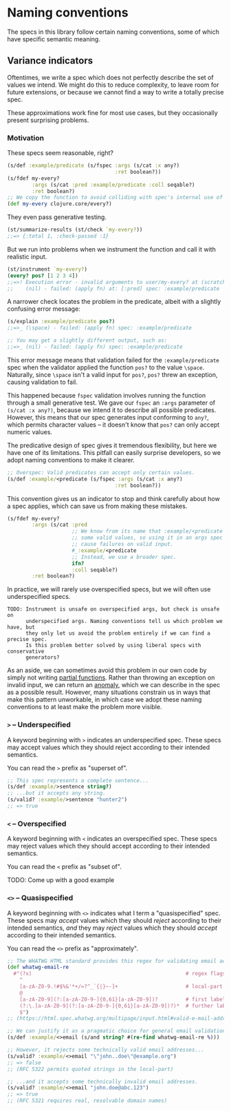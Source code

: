 # Naming conventions

The specs in this library follow certain naming conventions, some of which have specific semantic meaning.

## Variance indicators

Oftentimes, we write a spec which does not perfectly describe the set of values we intend. We might do this to reduce complexity, to leave room for future extensions, or because we cannot find a way to write a totally precise spec.

These approximations work fine for most use cases, but they occasionally present surprising problems.

### Motivation

These specs seem reasonable, right?
```clojure
(s/def :example/predicate (s/fspec :args (s/cat :x any?)
                                   :ret boolean?))
(s/fdef my-every?
        :args (s/cat :pred :example/predicate :coll seqable?)
        :ret boolean?)
;; We copy the function to avoid colliding with spec's internal use of it later.
(def my-every clojure.core/every?)
```

They even pass generative testing.
```clojure
(st/summarize-results (st/check `my-every?))
;;=> {:total 1, :check-passed :1}
```

But we run into problems when we instrument the function and call it with realistic input.
```clojure
(st/instrument `my-every?)
(every? pos? [1 2 3 4])
;;=>! Execution error - invalid arguments to user/my-every? at (scratch.clj:2).
;;    (nil) - failed: (apply fn) at: [:pred] spec: :example/predicate
```

A narrower check locates the problem in the predicate, albeit with a slightly confusing error message:
```clojure
(s/explain :example/predicate pos?)
;;=>_ (\space) - failed: (apply fn) spec: :example/predicate

;; You may get a slightly different output, such as:
;;=>_ (nil) - failed: (apply fn) spec: :example/predicate
```

This error message means that validation failed for the `:example/predicate` spec when the validator applied the function `pos?` to the value `\space`. Naturally, since `\space` isn't a valid input for `pos?`, `pos?` threw an exception, causing validation to fail.

This happened because `fspec` validation involves running the function through a small generative test. We gave our `fspec` an `:args` parameter of `(s/cat :x any?)`, because we intend it to describe all possible predicates. However, this means that our spec generates input conforming to `any?`, which permits character values – it doesn't know that `pos?` can only accept numeric values.

The predicative design of spec gives it tremendous flexibility, but here we have one of its limitations. This pitfall can easily surprise developers, so we adopt naming conventions to make it clearer.
```clojure
;; Overspec: Valid predicates can accept only certain values.
(s/def :example/<predicate (s/fspec :args (s/cat :x any?)
                                   :ret boolean?))
```

This convention gives us an indicator to stop and think carefully about how a spec applies, which can save us from making these mistakes.
```clojure
(s/fdef my-every?
        :args (s/cat :pred
                     ;; We know from its name that :example/<predicate rejects
                     ;; some valid values, so using it in an args spec can
                     ;; cause failures on valid input.
                     #_:example/<predicate
                     ;; Instead, we use a broader spec.
                     ifn?
                     :coll seqable?)
        :ret boolean?)
```

In practice, we will rarely use overspecified specs, but we will often use underspecified specs.

```text
TODO: Instrument is unsafe on overspecified args, but check is unsafe on
      underspecified args. Naming conventions tell us which problem we have, but
      they only let us avoid the problem entirely if we can find a precise spec.
      Is this problem better solved by using liberal specs with conservative
      generators?
```

As an aside, we can sometimes avoid this problem in our own code by simply not writing [partial functions](https://mathworld.wolfram.com/PartialFunction.html). Rather than throwing an exception on invalid input, we can return an [anomaly](https://github.com/cognitect-labs/anomalies), which we can describe in the spec as a possible result. However, many situations constrain us in ways that make this pattern unworkable, in which case we adopt these naming conventions to at least make the problem more visible.

### `>` – <span id=underspecified>Underspecified</a>

A keyword beginning with `>` indicates an underspecified spec. These specs may accept values which they should reject according to their intended semantics.

You can read the `>` prefix as "superset of".

```clojure
;; This spec represents a complete sentence...
(s/def :example/>sentence string?)
;; ...but it accepts any string.
(s/valid? :example/>sentence "hunter2")
;; => true
```

### `<` – Overspecified

A keyword beginning with `<` indicates an overspecified spec. These specs may reject values which they should accept according to their intended semantics.

You can read the `<` prefix as "subset of".

TODO: Come up with a good example

### `<>` – Quasispecified

A keyword beginning with `<>` indicates what I term a "quasispecified" spec. These specs may _accept_ values which they should _reject_ according to their intended semantics, _and_ they may _reject_ values which they should _accept_ according to their intended semantics.

You can read the `<>` prefix as "approximately".

```clojure
;; The WHATWG HTML standard provides this regex for validating email addresses:
(def whatwg-email-re
  #"(?x)                                                  # regex flags
    ^
    [a-zA-Z0-9.!#$%&'*+/=?^_`{|}~-]+                      # local-part
    @
    [a-zA-Z0-9](?:[a-zA-Z0-9-]{0,61}[a-zA-Z0-9])?         # first label
    (?:\.[a-zA-Z0-9](?:[a-zA-Z0-9-]{0,61}[a-zA-Z0-9])?)*  # further labels
    $")
;; (https://html.spec.whatwg.org/multipage/input.html#valid-e-mail-address)

;; We can justify it as a pragmatic choice for general email validation.
(s/def :example/<>email (s/and string? #(re-find whatwg-email-re %)))

;; However, it rejects some technically valid email addresses...
(s/valid? :example/<>email "\"john..doe\"@example.org")
;; => false
;; (RFC 5322 permits quoted strings in the local-part)

;; ...and it accepts some technically invalid email addresses.
(s/valid? :example/<>email "john.doe@abc.123")
;; => true
;; (RFC 5321 requires real, resolvable domain names)
```
